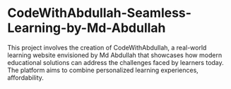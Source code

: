 # CodeWithAbdullah-Seamless-Learning-by-Md-Abdullah
This project involves the creation of CodeWithAbdullah, a real-world learning website envisioned by Md Abdullah that showcases how modern educational solutions can address the challenges faced by learners today. The platform aims to combine personalized learning experiences, affordability.
